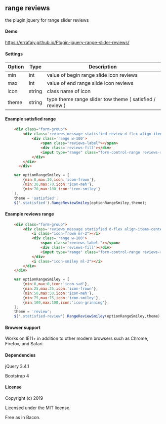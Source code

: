 range reviews
-------

the plugin jquery for range slider reviews

#### Demo 

https://errafaiy.github.io/Plugin-jquery-range-slider-reviews/

#### Settings

Option | Type |  Description
------ | ---- |  -----------
min    | int  |  value of begin range slide icon reviews
max    | int  |  value of end range slide icon reviews
icon   | string |  class name of icon 
theme  | string | type theme range slider tow theme ( satisfied / review )

#### Example satisfied range

```html
    <div class="form-group">
        <div class='reviews_message statisfied-review d-flex align-items-center'>
            <div class='range w-100'>
                <span class="reviews-label"></span>
                <div class='reviews-fill'></div>
                <input type="range" class="form-control-range reviews-range" min="0" max="100" step="1" value="50">
            </div>
        </div>
      </div> 
```

```javascript
    var optionRangeSmiley = [
        {min:0,max:30,icon:'icon-frown'},
        {min:30,max:70,icon:'icon-meh'},
        {min:70,max:100,icon:'icon-smiley'}
    ],
    theme = 'satisfied';
    $('.statisfied').RangeReviewSmiley(optionRangeSmiley,theme);
``` 

#### Example reviews range

```html
    <div class="form-group">
        <div class='reviews_message statisfied d-flex align-items-center'>
            <i class="icon-frown mr-2"></i>
            <div class='range w-100'>
                <span class="reviews-label "></span>
                <div class='reviews-fill'></div>
                <input type="range" class="form-control-range reviews-range" min="0" max="100" step="1" value="50">
            </div>
            <i class="icon-smiley ml-2"></i>
        </div>
    </div>  
```

```javascript
    var optionRangeSmiley = [
        {min:0,max:0,icon:'icon-sad'},
        {min:25,max:25,icon:'icon-frown'},
        {min:50,max:50,icon:'icon-meh'},
        {min:75,max:75,icon:'icon-smiley'},
        {min:100,max:100,icon:'icon-grinning'},
    ];
    theme = 'review';
    $('.statisfied-review').RangeReviewSmiley(optionRangeSmiley,theme);
``` 

####  Browser support
 Works on IE11+ in addition to other modern browsers such as Chrome, Firefox, and Safari.

####  Dependencies
jQuery 3.4.1

Bootstrap 4

####  License
Copyright (c) 2019 

Licensed under the MIT license.

Free as in Bacon.